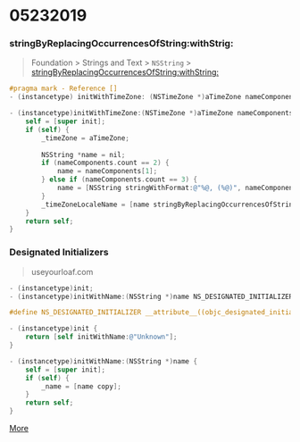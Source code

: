# 05232019 


### stringByReplacingOccurrencesOfString:withStrig: 
> Foundation > Strings and Text > `NSString` > [stringByReplacingOccurrencesOfString:withString:](https://developer.apple.com/documentation/foundation/nsstring/1412937-stringbyreplacingoccurrencesofst?language=objc)  

```objective-c
#pragma mark - Reference []
- (instancetype) initWithTimeZone: (NSTimeZone *)aTimeZone nameComponents: (NSArray *)nameComponents NS_DESIGNATED_INITIALIZER; 
```
```objective-c
- (instancetype)initWithTimeZone:(NSTimeZone *)aTimeZone nameComponents:(NSArray *)nameComponents {
    self = [super init];
    if (self) {
        _timeZone = aTimeZone;
        
        NSString *name = nil;
        if (nameComponents.count == 2) {
            name = nameComponents[1];
        } else if (nameComponents.count == 3) {
            name = [NSString stringWithFormat:@"%@, (%@)", nameComponents[2], nameComponents[1]];
        }
        _timeZoneLocaleName = [name stringByReplacingOccurrencesOfString:@"_" withString:@" "];
    }
    return self;
}
```

### Designated Initializers 
> useyourloaf.com

```objective-c
- (instancetype)init;
- (instancetype)initWithName:(NSString *)name NS_DESIGNATED_INITIALIZER;
``` 

```objective-c
#define NS_DESIGNATED_INITIALIZER __attribute__((objc_designated_initializer))
```

```objective-c
- (instancetype)init {
    return [self initWithName:@"Unknown"];
}

- (instancetype)initWithName:(NSString *)name {
    self = [super init];
    if (self) {
        _name = [name copy];
    }
    return self;
}
```
[More](https://stackoverflow.com/questions/26185239/ios-designated-initializers-using-ns-designated-initializer) 